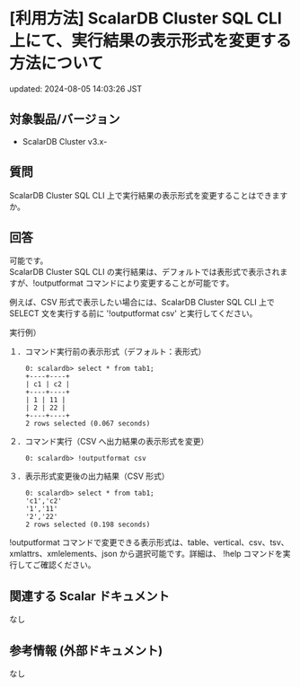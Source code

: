 # [利用方法] ScalarDB Cluster SQL CLI 上にて、実行結果の表示形式を変更する方法について

updated: 2024-08-05 14:03:26 JST

## 対象製品/バージョン

-   ScalarDB Cluster v3.x-

## 質問

ScalarDB Cluster SQL CLI
上で実行結果の表示形式を変更することはできますか。

## 回答

可能です。  
ScalarDB Cluster SQL CLI
の実行結果は、デフォルトでは表形式で表示されますが、!outputformat
コマンドにより変更することが可能です。

例えば、CSV 形式で表示したい場合には、ScalarDB Cluster SQL CLI 上で
SELECT 文を実行する前に '!outputformat csv' と実行してください。

実行例）

１．コマンド実行前の表示形式（デフォルト：表形式）

```
    0: scalardb> select * from tab1;
    +----+----+
    | c1 | c2 |
    +----+----+
    | 1 | 11 |
    | 2 | 22 |
    +----+----+
    2 rows selected (0.067 seconds)
```


２．コマンド実行（CSV へ出力結果の表示形式を変更）

```
    0: scalardb> !outputformat csv
```

３．表示形式変更後の出力結果（CSV 形式）  

```
    0: scalardb> select * from tab1;
    'c1','c2'
    '1','11'
    '2','22'
    2 rows selected (0.198 seconds)
```


!outputformat
コマンドで変更できる表示形式は、table、vertical、csv、tsv、xmlattrs、xmlelements、json
から選択可能です。詳細は、 !help コマンドを実行してご確認ください。

## 関連する Scalar ドキュメント

なし

## 参考情報 (外部ドキュメント)

なし
